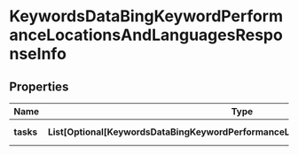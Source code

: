 # KeywordsDataBingKeywordPerformanceLocationsAndLanguagesResponseInfo


## Properties

| Name | Type | Description | Notes |
|------------ | ------------- | ------------- | -------------|
**tasks** | **List[Optional[KeywordsDataBingKeywordPerformanceLocationsAndLanguagesTaskInfo]]** | array of tasks |[optional]|